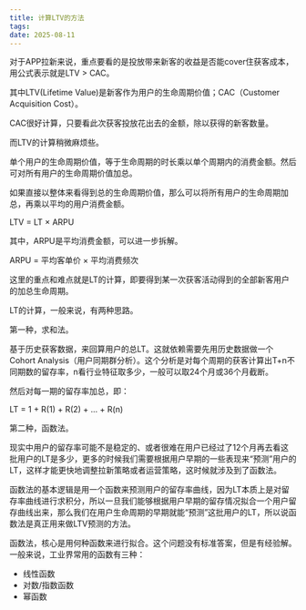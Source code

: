 ```yaml
---
title: 计算LTV的方法 
tags:
date: 2025-08-11
---
```


对于APP拉新来说，重点要看的是投放带来新客的收益是否能cover住获客成本，用公式表示就是LTV > CAC。

其中LTV(Lifetime Value)是新客作为用户的生命周期价值；CAC（Customer Acquisition Cost）。

CAC很好计算，只要看此次获客投放花出去的金额，除以获得的新客数量。

而LTV的计算稍微麻烦些。

单个用户的生命周期价值，等于生命周期的时长乘以单个周期内的消费金额。然后可对所有用户的生命周期价值加总。

如果直接以整体来看得到总的生命周期价值，那么可以将所有用户的生命周期加总，再乘以平均的用户消费金额。

LTV = LT × ARPU

其中，ARPU是平均消费金额，可以进一步拆解。

ARPU = 平均客单价 × 平均消费频次

这里的重点和难点就是LT的计算，即要得到某一次获客活动得到的全部新客用户的加总生命周期。

LT的计算，一般来说，有两种思路。

第一种，求和法。

基于历史获客数据，来回算用户的总LT。这就依赖需要先用历史数据做一个Cohort Analysis（用户同期群分析）。这个分析是对每个周期的获客计算出T+n不同期数的留存率，n看行业特征取多少，一般可以取24个月或36个月截断。

然后对每一期的留存率加总，即：

LT  = 1 + R(1) + R(2) + ... + R(n)

第二种，函数法。

现实中用户的留存率可能不是稳定的、或者很难在用户已经过了12个月再去看这批用户的LT是多少，更多的时候我们需要根据用户早期的一些表现来“预测”用户的LT，这样才能更快地调整拉新策略或者运营策略，这时候就涉及到了函数法。

函数法的基本逻辑是用一个函数来预测用户的留存率曲线，因为LT本质上是对留存率曲线进行求积分，所以一旦我们能够根据用户早期的留存情况拟合一个用户留存曲线出来，那么我们在用户生命周期的早期就能“预测”这批用户的LT，所以说函数法是真正用来做LTV预测的方法。

函数法，核心是用何种函数来进行拟合。这个问题没有标准答案，但是有经验解。一般来说，工业界常用的函数有三种：

- 线性函数
- 对数/指数函数
- 幂函数


